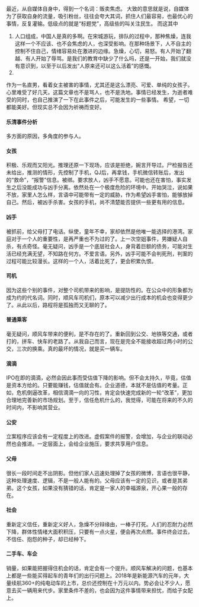 
最近，从自媒体自身中，得到一个名词：贩卖焦虑。
大致的意思就是说，自媒体为了获取自身的流量，吸引粉丝，往往会夸大其词，抓住人们最容易，也最优心的事情，反复灌输。低级点的就是“标题党”，高级些的叫关注民生。
而这其中


1. 人口组成，中国人是真的多啊。在宋城游玩，排队的过程中，那种焦燥，连我这样一个不应该、也不会焦虑的人，也深受影响。在那种场景下，人不自主的控制不住自己，情绪容易处在激进的边缘。急燥，心切，易怒。有人开始了翻越、有人开始了辱骂。是我们的教育中缺少了什么吗，还是一开始，我们就没有意识到，以至于以后发出“人原来还可以这么活着”的感慨。
2. 

作为一名直男，看着女主被害的事情，尤其还是这么漂亮、可爱、单纯的女孩子。心里难受了好几天。这篇文章也不是骂人，也不是洗地。事情已经发生，为逝者难受的同时，也自己推演了一下在此事件之后，可能发生的一些事情。
希望，一切都能美好。但现实总不会因为祈祷而变好。

#### 乐清事件分析
多方面的原因，多角度的参与人。
#### 女孩
积极、乐观而又阳光。推理还原一下现场，应该是拒绝，婉言开导过。尸检报告还未给出，推测的情形，先控制了手机，QJ后，再拿钱，手机微信转账后，发出的“救命”，“报警”信息。被绑。要求放人，凶手不愿意。可能也还在害怕，事实发生之后没能成功与凶手分离。依然处在一个极度危险的环境中。开始哭泣，说如果不放，家里人怎么样，言语中可能带有一定的威胁，作为希望凶手害怕，能够放掉自己。然后，被凶手杀害。女孩的手机，尚不清楚能否提供一些更有用的信息。
#### 凶手
被抓前，给父母打了电话。纵使，童年不幸，家却依然是他唯一能选择的港湾。家庭对于一个人的重要性，是再严重也不为过的了。上一次空姐事件，男嫌疑人自杀，有点奇怪。毫无疑问，凶手是一个底层社会人，身背着巨额的债务，可能对生活已经充满无望，不知路在何方。不爱言语。另外，凶手可能不会判死刑，判案的过程可能比较漫长。这样的一个人，活着比死了，更会积累仇恨。
#### 司机
因为这些个别的事件，对整个司机带来的影响，是提防性的。在公众中的形象都为成为约的代名词。同时，顺风车司机们，原本可以减少出行成本的机会也变得更少了。从此以后，路程将是孤独而又无聊的了。
#### 普通乘客
毫无疑问，顺风车带来的便利，是不存在的了。重新回到公交、地铁等交通，或者打的，拼车、快车的老路了。从我自己而言，现在是完全不能接收超过两小时的公交，三次的换乘。真的最坏的情况，就是买一辆车。
#### 滴滴
IPO在即的滴滴，必然会因此事而受估值下降的影响。但不会太持久，毕竟，估值是资本方给的。只要能赚钱，估值就会有。企业道德，本就不是估值的考量。正如，危机倒逼改革，相信滴滴一向的习性，肯定会快速完成新的一轮“改革”，更加合理地完善新的市场规划。至于，信任危机什么的，我觉得，可能在将来的不久的时间内，不影响其营业。
#### 公安
立案程序应该会有一定程度上的改进。虚假案件的报警，会增加，与企业的联动必然也会推进。一定层面上，会给企业施压，要求共享用户信息。
#### 父母
很长一段时间走不出阴影。但他们家人迅速处理掉了女孩的微博，言语也很平静，这种处理速度、逻辑，不是一般人能有的。父母应该有一定的见识，或者是其弟弟。这个女孩，如果没有猜错的话，肯定是一家人的幸福源泉，开心果一般的存在。
#### 社会
重新定义信任，重新定义好人，急燥不分辩缘由，一棒子打死。人们的忍耐力必然下降，群体性情绪大面积积压，只要有一点火星，便会再次点燃。事件终会过去，不信任、抱怨的种子，却已经种下。
#### 二手车、车企
销量，如果能把握得住机会的话，肯定会有一个提升。顺风车解决的问题，也基本上都是一些能买得起车的青年们的出行问题上。2018年是新能源汽车的元年，大量续航360+的纯电动车的上市，总价还控制在十万元以内。势必会让不少人，愿意去买一辆用来代步。家里条件不差的，也会因为这件事情带来担忧，而给子女配上。